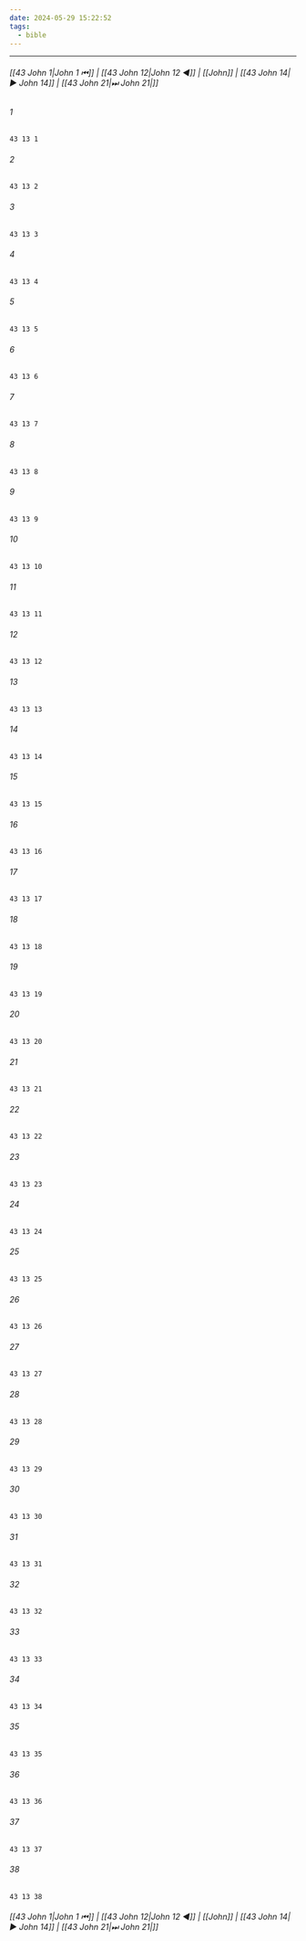 ```yaml
---
date: 2024-05-29 15:22:52
tags:
  - bible
---
```

___

###### [[43 John 1|John 1 ⏮]] | [[43 John 12|John 12 ◀]] | [[John]] | [[43 John 14|▶ John 14]] | [[43 John 21|⏭ John 21|]]

###### 1
``` verse
43 13 1 
```
###### 2
``` verse
43 13 2 
```
###### 3
``` verse
43 13 3 
```
###### 4
``` verse
43 13 4 
```
###### 5
``` verse
43 13 5 
```
###### 6
``` verse
43 13 6 
```
###### 7
``` verse
43 13 7 
```
###### 8
``` verse
43 13 8 
```
###### 9
``` verse
43 13 9 
```
###### 10
``` verse
43 13 10 
```
###### 11
``` verse
43 13 11 
```
###### 12
``` verse
43 13 12 
```
###### 13
``` verse
43 13 13 
```
###### 14
``` verse
43 13 14 
```
###### 15
``` verse
43 13 15 
```
###### 16
``` verse
43 13 16 
```
###### 17
``` verse
43 13 17 
```
###### 18
``` verse
43 13 18 
```
###### 19
``` verse
43 13 19 
```
###### 20
``` verse
43 13 20 
```
###### 21
``` verse
43 13 21 
```
###### 22
``` verse
43 13 22 
```
###### 23
``` verse
43 13 23 
```
###### 24
``` verse
43 13 24 
```
###### 25
``` verse
43 13 25 
```
###### 26
``` verse
43 13 26 
```
###### 27
``` verse
43 13 27 
```
###### 28
``` verse
43 13 28 
```
###### 29
``` verse
43 13 29 
```
###### 30
``` verse
43 13 30 
```
###### 31
``` verse
43 13 31 
```
###### 32
``` verse
43 13 32 
```
###### 33
``` verse
43 13 33 
```
###### 34
``` verse
43 13 34 
```
###### 35
``` verse
43 13 35 
```
###### 36
``` verse
43 13 36 
```
###### 37
``` verse
43 13 37 
```
###### 38
``` verse
43 13 38 
```

###### [[43 John 1|John 1 ⏮]] | [[43 John 12|John 12 ◀]] | [[John]] | [[43 John 14|▶ John 14]] | [[43 John 21|⏭ John 21|]]

